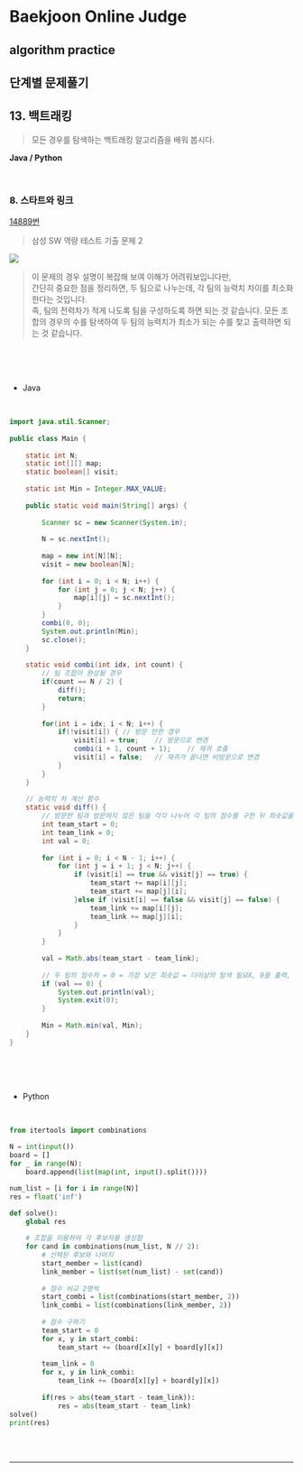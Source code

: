 # Baekjoon Online Judge

## algorithm practice

## 단계별 문제풀기

## 13. 백트래킹

> 모든 경우를 탐색하는 백트래킹 알고리즘을 배워 봅시다.

**Java / Python**

<br>

### 8. 스타트와 링크
[14889번](https://www.acmicpc.net/problem/14889) 
> 삼성 SW 역량 테스트 기출 문제 2

![](https://images.velog.io/images/jini_eun/post/44201b60-6557-4292-97c4-930806ef8dae/image.png)

> 이 문제의 경우 설명이 복잡해 보여 이해가 어려워보입니다만, 
<br>간단히 중요한 점을 정리하면, 두 팀으로 나누는데, 각 팀의 능력치 차이를 최소화 한다는 것입니다. <br>즉, 팀의 전력차가 적게 나도록 팀을 구성하도록 하면 되는 것 같습니다.
모든 조합의 경우의 수를 탐색하여 두 팀의 능력치가 최소가 되는 수를 찾고 출력하면 되는 것 같습니다.

<br><br><br>

- Java
<br>

```java
import java.util.Scanner;
 
public class Main {
	
	static int N;
	static int[][] map;
	static boolean[] visit;
	
	static int Min = Integer.MAX_VALUE;
	
	public static void main(String[] args) {
    
		Scanner sc = new Scanner(System.in);
 
		N = sc.nextInt();
 
		map = new int[N][N];
		visit = new boolean[N];
 
		for (int i = 0; i < N; i++) {
			for (int j = 0; j < N; j++) {
				map[i][j] = sc.nextInt();
			}
		}
		combi(0, 0);
		System.out.println(Min);
		sc.close();
	}
 
	static void combi(int idx, int count) {
		// 팀 조합이 완성될 경우
		if(count == N / 2) {
			diff();
			return;
		}
 
		for(int i = idx; i < N; i++) {
			if(!visit[i]) { // 방문 안한 경우
				visit[i] = true;	// 방문으로 변경
				combi(i + 1, count + 1);	// 재귀 호출
				visit[i] = false;	// 재귀가 끝나면 비방문으로 변경
			}
		}
	}
 
	// 능력치 차 계산 함수 
	static void diff() {
        // 방문한 팀과 방문하지 않은 팀을 각각 나누어 각 팀의 점수를 구한 뒤 최솟값을 찾는다.
		int team_start = 0;
		int team_link = 0;
        int val = 0;
 
		for (int i = 0; i < N - 1; i++) {
			for (int j = i + 1; j < N; j++) {
				if (visit[i] == true && visit[j] == true) {
					team_start += map[i][j];
					team_start += map[j][i];
				}else if (visit[i] == false && visit[j] == false) {
					team_link += map[i][j];
					team_link += map[j][i];
				}
			}
		}
        
		val = Math.abs(team_start - team_link);
		
		// 두 팀의 점수차 = 0 = 가장 낮은 최솟값 = 더이상의 탐색 필요X, 0을 출력, 종료
		if (val == 0) {
			System.out.println(val);
			System.exit(0);
		}
		
		Min = Math.min(val, Min);	
	}
}
```

<br><br><br>

- Python 

<br>

```python
from itertools import combinations
            
N = int(input())
board = []
for _ in range(N):
    board.append(list(map(int, input().split())))

num_list = [i for i in range(N)]
res = float('inf')            

def solve():
    global res
    
    # 조합을 이용하여 각 후보자를 생성함
    for cand in combinations(num_list, N // 2):
        # 선택된 후보와 나머지
        start_member = list(cand)
        link_member = list(set(num_list) - set(cand))
        
        # 점수 비교 2명씩
        start_combi = list(combinations(start_member, 2))
        link_combi = list(combinations(link_member, 2))
        
        # 점수 구하기
        team_start = 0
        for x, y in start_combi:
            team_start += (board[x][y] + board[y][x])
            
        team_link = 0
        for x, y in link_combi:
            team_link += (board[x][y] + board[y][x])
        
        if(res > abs(team_start - team_link)):
            res = abs(team_start - team_link)
solve()
print(res)
```

<br><br>

---

<br>

